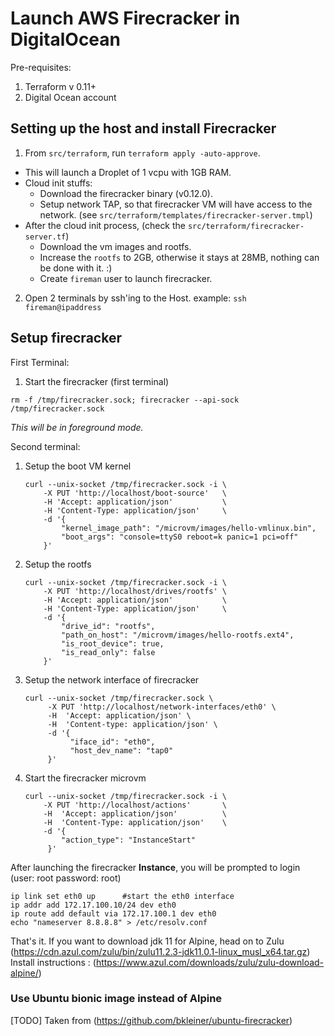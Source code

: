 # Launch AWS Firecracker in DigitalOcean

Pre-requisites:
1.  Terraform v 0.11+
2.  Digital Ocean account

## Setting up the host and install Firecracker

1.  From `src/terraform`, run `terraform apply -auto-approve`.  
   - This will launch a Droplet of 1 vcpu with 1GB RAM.
   - Cloud init stuffs:
     - Download the firecracker binary (v0.12.0).
     - Setup network TAP, so that firecracker VM will have access to the network.  (see `src/terraform/templates/firecracker-server.tmpl`)
   - After the cloud init process, (check the `src/terraform/firecracker-server.tf`)
     - Download the vm images and rootfs.
     - Increase the `rootfs` to 2GB, otherwise it stays at 28MB, nothing can be done with it. :)
     - Create `fireman` user to launch firecracker.
   
2.  Open 2 terminals by ssh'ing to the Host.  example: `ssh fireman@ipaddress`

## Setup firecracker

First Terminal:
1. Start the firecracker (first terminal)

`rm -f /tmp/firecracker.sock; firecracker --api-sock /tmp/firecracker.sock`

 _This will be in foreground mode._ 

Second terminal:

1. Setup the boot VM kernel

    ```
    curl --unix-socket /tmp/firecracker.sock -i \
        -X PUT 'http://localhost/boot-source'   \
        -H 'Accept: application/json'           \
        -H 'Content-Type: application/json'     \
        -d '{
            "kernel_image_path": "/microvm/images/hello-vmlinux.bin",
            "boot_args": "console=ttyS0 reboot=k panic=1 pci=off"
        }'
    ```

2.  Setup the rootfs

    ```
    curl --unix-socket /tmp/firecracker.sock -i \
        -X PUT 'http://localhost/drives/rootfs' \
        -H 'Accept: application/json'           \
        -H 'Content-Type: application/json'     \
        -d '{
            "drive_id": "rootfs",
            "path_on_host": "/microvm/images/hello-rootfs.ext4",
            "is_root_device": true,
            "is_read_only": false
        }'
    ```

3. Setup the network interface of firecracker

    ```
    curl --unix-socket /tmp/firecracker.sock \
         -X PUT 'http://localhost/network-interfaces/eth0' \
         -H  'Accept: application/json' \
         -H  'Content-type: application/json' \
         -d '{
              "iface_id": "eth0",
              "host_dev_name": "tap0"
         }'
    ```

4. Start the firecracker microvm

    ```
    curl --unix-socket /tmp/firecracker.sock -i \
        -X PUT 'http://localhost/actions'       \
        -H  'Accept: application/json'          \
        -H  'Content-Type: application/json'    \
        -d '{
            "action_type": "InstanceStart"
         }'
    ```

After launching the firecracker **Instance**, you will be prompted to login (user: root password: root)

    ip link set eth0 up      #start the eth0 interface
    ip addr add 172.17.100.10/24 dev eth0
    ip route add default via 172.17.100.1 dev eth0
    echo "nameserver 8.8.8.8" > /etc/resolv.conf

That's it.  If you want to download jdk 11 for Alpine, head on to Zulu (https://cdn.azul.com/zulu/bin/zulu11.2.3-jdk11.0.1-linux_musl_x64.tar.gz)
Install instructions : (https://www.azul.com/downloads/zulu/zulu-download-alpine/)


### Use Ubuntu bionic image instead of Alpine
[TODO] Taken from (https://github.com/bkleiner/ubuntu-firecracker)
